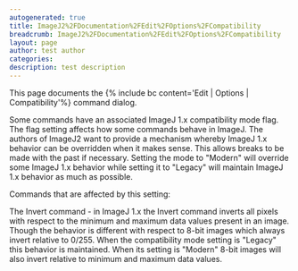 ```yaml
---
autogenerated: true
title: ImageJ2%2FDocumentation%2FEdit%2FOptions%2FCompatibility
breadcrumb: ImageJ2%2FDocumentation%2FEdit%2FOptions%2FCompatibility
layout: page
author: test author
categories: 
description: test description
---
```


This page documents the {% include bc content='Edit | Options | Compatibility'%} command dialog.

Some commands have an associated ImageJ 1.x compatibility mode flag. The flag setting affects how some commands behave in ImageJ. The authors of ImageJ2 want to provide a mechanism whereby ImageJ 1.x behavior can be overridden when it makes sense. This allows breaks to be made with the past if necessary. Setting the mode to "Modern" will override some ImageJ 1.x behavior while setting it to "Legacy" will maintain ImageJ 1.x behavior as much as possible.

Commands that are affected by this setting:

The Invert command - in ImageJ 1.x the Invert command inverts all pixels with respect to the minimum and maximum data values present in an image. Though the behavior is different with respect to 8-bit images which always invert relative to 0/255. When the compatibility mode setting is "Legacy" this behavior is maintained. When its setting is "Modern" 8-bit images will also invert relative to minimum and maximum data values.
